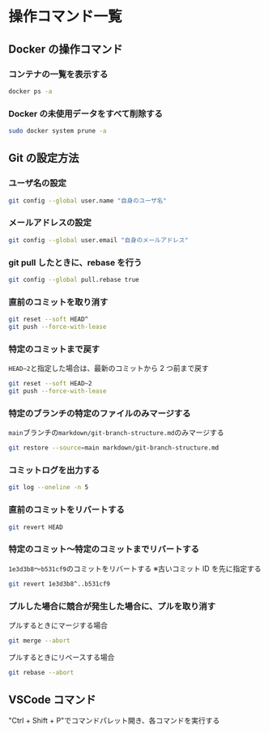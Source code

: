 # 操作コマンド一覧

## Docker の操作コマンド

### コンテナの一覧を表示する

```sh
docker ps -a
```

### Docker の未使用データをすべて削除する

```sh
sudo docker system prune -a
```

## Git の設定方法

### ユーザ名の設定

```sh
git config --global user.name "自身のユーザ名"
```

### メールアドレスの設定

```sh
git config --global user.email "自身のメールアドレス"
```

### git pull したときに、rebase を行う

```sh
git config --global pull.rebase true
```

### 直前のコミットを取り消す

```sh
git reset --soft HEAD^
git push --force-with-lease
```

### 特定のコミットまで戻す

`HEAD~2`と指定した場合は、最新のコミットから 2 つ前まで戻す

```sh
git reset --soft HEAD~2
git push --force-with-lease
```

### 特定のブランチの特定のファイルのみマージする

`main`ブランチの`markdown/git-branch-structure.md`のみマージする

```sh
git restore --source=main markdown/git-branch-structure.md
```

### コミットログを出力する

```sh
git log --oneline -n 5
```

### 直前のコミットをリバートする

```sh
git revert HEAD
```

### 特定のコミット～特定のコミットまでリバートする

`1e3d3b8`～`b531cf9`のコミットをリバートする
※古いコミット ID を先に指定する

```sh
git revert 1e3d3b8^..b531cf9
```

### プルした場合に競合が発生した場合に、プルを取り消す

プルするときにマージする場合

```sh
git merge --abort
```

プルするときにリベースする場合

```sh
git rebase --abort
```

## VSCode コマンド

"Ctrl + Shift + P"でコマンドパレット開き、各コマンドを実行する
